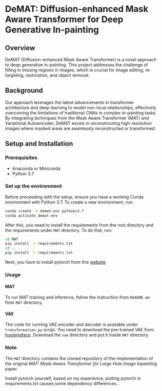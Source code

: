 # DeMAT: Diffusion-enhanced Mask Aware Transformer for Deep Generative In-painting

## Overview
DeMAT (Diffusion-enhanced Mask Aware Transformer) is a novel approach to deep generative in-painting. This project addresses the challenge of filling in missing regions in images, which is crucial for image editing, re-targeting, restoration, and object removal.

## Background
Our approach leverages the latest advancements in transformer architecture and deep learning to model non-local relationships, effectively overcoming the limitations of traditional CNNs in complex in-painting tasks. By integrating techniques from the Mask Aware Transformer (MAT) and Variational Autoencoder, DeMAT excels in reconstructing high-resolution images where masked areas are seamlessly reconstructed or transformed.

## Setup and Installation

### Prerequisites
- Anaconda or Miniconda
- Python 3.7

### Set up the environment
Before proceeding with the setup, ensure you have a working Conda environment with Python 3.7. To create a new environment, run:

```bash
conda create -n demat-env python=3.7
conda activate demat-env
```

After this, you need to install the requirements from the root directory and the requirements under `MAT` directory. To do that, run:

```bash
cd MAT
pip install -r requirements.txt
cd ..
pip install -r requirements.txt
```

Next, you have to install pytorch from this [website](https://pytorch.org/get-started/locally/)

### Usage

#### MAT
To run MAT training and inference, follow the instruction from `README.md` from `MAT` directory. 

#### VAE
The code for running VAE encoder and decoder is available under `transformation.py` script. You need to download the pre-trained VAE from [huggingface](https://huggingface.co/stabilityai/stable-diffusion-2/tree/main). Download the `vae` directory and put it inside `MAT` directory.

### Note
The `MAT` directory contains the cloned repository of the implementation of the original *MAT: Mask-Aware Transformer for Large Hole Image Inpainting* paper.


Install pytorch yourself, based on my experience, putting pytorch in requirements.txt causes some dependency differences...